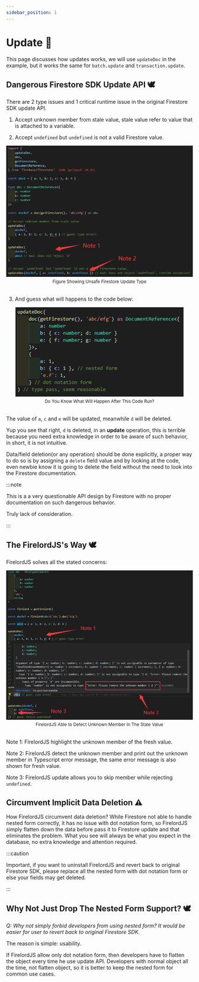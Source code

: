 ```yaml
---
sidebar_position: 1
---
```


# Update 🍃

This page discusses how updates works, we will use `updateDoc` in the example, but it works the same for `batch.update` and `transaction.update`.

## Dangerous Firestore SDK Update API 🕊️

There are 2 type issues and 1 critical runtime issue in the original Firestore SDK update API.

1. Accept unknown member from stale value, stale value refer to value that is attached to a variable.

2. Accept `undefined` but `undefined` is not a valid Firestore value.

<div align='center'>
    <img src='https://github.com/tylim88/FirelordJSDoc/blob/main/static/img/update1.png?raw=true' /></div>
<div align='center'>
    <small>Figure Showing Unsafe Firestore Update Type</small>
</div>
<br/>

3. And guess what will happens to the code below:

<div align='center'>
    <img src='https://github.com/tylim88/FirelordJSDoc/blob/main/static/img/update2.png?raw=true' /></div>
<div align='center'>
    <small>Do You Know What Will Happen After This Code Run?</small>
</div>
<br/>

The value of `a`, `c` and `e` will be updated, meanwhile `d` will be deleted.

Yup you see that right, `d` is deleted, in an **update** operation, this is terrible because you need extra knowledge in order to be aware of such behavior, in short, it is not intuitive.

Data/field deletion(or any operation) should be done explicitly, a proper way to do so is by assigning a `delete` field value and by looking at the code, even newbie know it is going to delete the field without the need to look into the Firestore documentation.

:::note

This is a a very questionable API design by Firestore with no proper documentation on such dangerous behavior.

Truly lack of consideration.

:::

## The FirelordJS's Way 🕊️

FirelordJS solves all the stated concerns:

<div align='center'>
    <img src='https://github.com/tylim88/FirelordJSDoc/blob/main/static/img/update3.png?raw=true' /></div>
<div align='center'>
    <small>FirelordJS Able to Detect Unknown Member In The Stale Value</small>
</div>
<br/>

Note 1: FirelordJS highlight the unknown member of the fresh value.

Note 2: FirelordJS detect the unknown member and print out the unknown member in Typescript error message, the same error message is also shown for fresh value.

Note 3: FirelordJS update allows you to skip member while rejecting `undefined`.

## Circumvent Implicit Data Deletion ⚠️

How FirelordJS circumvent data deletion? While Firestore not able to handle nested form correctly, it has no issue with dot notation form, so FirelordJS simply flatten down the data before pass it to Firestore update and that eliminates the problem. What you see will always be what you expect in the database, no extra knowledge and attention required.

:::caution

Important, if you want to uninstall FirelordJS and revert back to original Firestore SDK, please replace all the nested form with dot notation form or else your fields may get deleted.

:::

## Why Not Just Drop The Nested Form Support? 🕊️

_Q: Why not simply forbid developers from using nested form? It would be easier for user to revert back to original Firestore SDK._

The reason is simple: usability.

If FirelordJS allow only dot notation form, then developers have to flatten the object every time he use update API. Developers with normal object all the time, not flatten object, so it is better to keep the nested form for common use cases.
